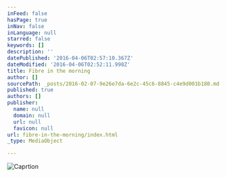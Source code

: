 ```yaml
---
inFeed: false
hasPage: true
inNav: false
inLanguage: null
starred: false
keywords: []
description: ''
datePublished: '2016-04-06T02:57:10.367Z'
dateModified: '2016-04-06T02:52:11.998Z'
title: Fibre in the morning
author: []
sourcePath: _posts/2016-02-07-9e26e7da-6e2c-45c6-8845-c4e9d001b180.md
published: true
authors: []
publisher:
  name: null
  domain: null
  url: null
  favicon: null
url: fibre-in-the-morning/index.html
_type: MediaObject

---
```

![Caprtion](https://s3-us-west-2.amazonaws.com/the-grid-img/p/97173284011f27ea9a876097499c5b52cb5bf2d9.jpg)